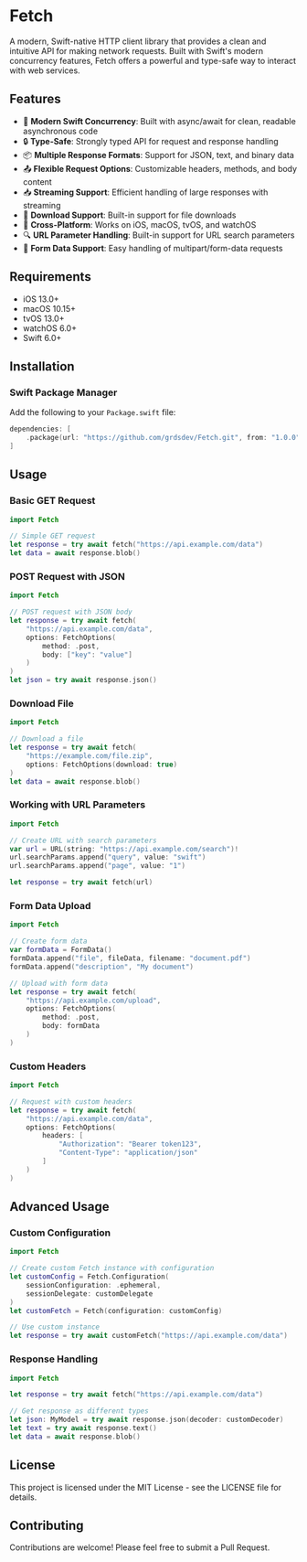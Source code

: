 # Fetch

A modern, Swift-native HTTP client library that provides a clean and intuitive API for making network requests. Built with Swift's modern concurrency features, Fetch offers a powerful and type-safe way to interact with web services.

## Features

- 🚀 **Modern Swift Concurrency**: Built with async/await for clean, readable asynchronous code
- 🔒 **Type-Safe**: Strongly typed API for request and response handling
- 📦 **Multiple Response Formats**: Support for JSON, text, and binary data
- 📤 **Flexible Request Options**: Customizable headers, methods, and body content
- 📥 **Streaming Support**: Efficient handling of large responses with streaming
- 🔄 **Download Support**: Built-in support for file downloads
- 🎯 **Cross-Platform**: Works on iOS, macOS, tvOS, and watchOS
- 🔍 **URL Parameter Handling**: Built-in support for URL search parameters
- 📝 **Form Data Support**: Easy handling of multipart/form-data requests

## Requirements

- iOS 13.0+
- macOS 10.15+
- tvOS 13.0+
- watchOS 6.0+
- Swift 6.0+

## Installation

### Swift Package Manager

Add the following to your `Package.swift` file:

```swift
dependencies: [
    .package(url: "https://github.com/grdsdev/Fetch.git", from: "1.0.0")
]
```

## Usage

### Basic GET Request

```swift
import Fetch

// Simple GET request
let response = try await fetch("https://api.example.com/data")
let data = await response.blob()
```

### POST Request with JSON

```swift
import Fetch

// POST request with JSON body
let response = try await fetch(
    "https://api.example.com/data",
    options: FetchOptions(
        method: .post,
        body: ["key": "value"]
    )
)
let json = try await response.json()
```

### Download File

```swift
import Fetch

// Download a file
let response = try await fetch(
    "https://example.com/file.zip",
    options: FetchOptions(download: true)
)
let data = await response.blob()
```

### Working with URL Parameters

```swift
import Fetch

// Create URL with search parameters
var url = URL(string: "https://api.example.com/search")!
url.searchParams.append("query", value: "swift")
url.searchParams.append("page", value: "1")

let response = try await fetch(url)
```

### Form Data Upload

```swift
import Fetch

// Create form data
var formData = FormData()
formData.append("file", fileData, filename: "document.pdf")
formData.append("description", "My document")

// Upload with form data
let response = try await fetch(
    "https://api.example.com/upload",
    options: FetchOptions(
        method: .post,
        body: formData
    )
)
```

### Custom Headers

```swift
import Fetch

// Request with custom headers
let response = try await fetch(
    "https://api.example.com/data",
    options: FetchOptions(
        headers: [
            "Authorization": "Bearer token123",
            "Content-Type": "application/json"
        ]
    )
)
```

## Advanced Usage

### Custom Configuration

```swift
import Fetch

// Create custom Fetch instance with configuration
let customConfig = Fetch.Configuration(
    sessionConfiguration: .ephemeral,
    sessionDelegate: customDelegate
)
let customFetch = Fetch(configuration: customConfig)

// Use custom instance
let response = try await customFetch("https://api.example.com/data")
```

### Response Handling

```swift
import Fetch

let response = try await fetch("https://api.example.com/data")

// Get response as different types
let json: MyModel = try await response.json(decoder: customDecoder)
let text = try await response.text()
let data = await response.blob()
```

## License

This project is licensed under the MIT License - see the LICENSE file for details.

## Contributing

Contributions are welcome! Please feel free to submit a Pull Request.

